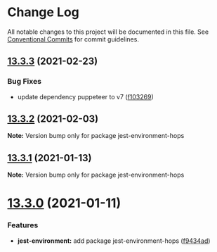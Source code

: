 # Change Log

All notable changes to this project will be documented in this file.
See [Conventional Commits](https://conventionalcommits.org) for commit guidelines.

## [13.3.3](https://github.com/xing/hops/compare/v13.3.2...v13.3.3) (2021-02-23)


### Bug Fixes

* update dependency puppeteer to v7 ([f103269](https://github.com/xing/hops/commit/f1032699ee67ecf1ed31e2ef754ac2999af9c1bf))





## [13.3.2](https://github.com/xing/hops/compare/v13.3.1...v13.3.2) (2021-02-03)

**Note:** Version bump only for package jest-environment-hops





## [13.3.1](https://github.com/xing/hops/compare/v13.3.0...v13.3.1) (2021-01-13)

**Note:** Version bump only for package jest-environment-hops





# [13.3.0](https://github.com/xing/hops/compare/v13.2.2...v13.3.0) (2021-01-11)


### Features

* **jest-environment:** add package jest-environment-hops ([f9434ad](https://github.com/xing/hops/commit/f9434ad5767f4c9cb0099832b7f74ef7035a854e))
